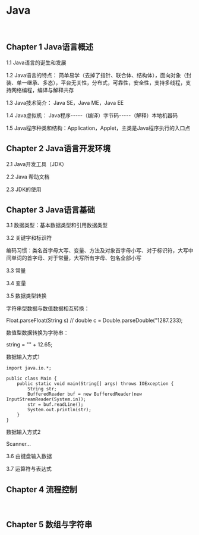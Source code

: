 # Java
<br>

## Chapter 1 Java语言概述
1.1 Java语言的诞生和发展

1.2 Java语言的特点：
简单易学（去掉了指针、联合体、结构体），面向对象（封装、单一继承、多态），平台无关性，分布式，可靠性，安全性，支持多线程，支持网络编程，编译与解释共存

1.3 Java技术简介：
Java SE，Java ME，Java EE

1.4 Java虚拟机：
Java程序-----（编译）字节码-----（解释）本地机器码

1.5 Java程序种类和结构：Application，Applet，主类是Java程序执行的入口点

## Chapter 2 Java语言开发环境

2.1 Java开发工具（JDK）

2.2 Java 帮助文档

2.3 JDK的使用

## Chapter 3 Java语言基础

3.1 数据类型：基本数据类型和引用数据类型

3.2 关键字和标识符

编码习惯：类名首字母大写、变量、方法及对象首字母小写、对于标识符，大写中间单词的首字母、对于常量，大写所有字母、包名全部小写

3.3 常量

3.4 变量

3.5 数据类型转换

字符串型数据与数值数据相互转换：

Float.parseFloat(String s) // double c = Double.parseDouble("1287.233);

数值型数据转换为字符串：

string = "" + 12.65;

数据输入方式1

	import java.io.*;

	public class Main {
	    public static void main(String[] args) throws IOException {
	        String str;
	        BufferedReader buf = new BufferedReader(new InputStreamReader(System.in));
	        str = buf.readLine();
	        System.out.println(str);
	    }
	}

数据输入方式2

Scanner...

3.6 由键盘输入数据

3.7 运算符与表达式

## Chapter 4 流程控制

<br>

## Chapter 5 数组与字符串




